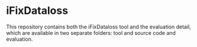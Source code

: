 # iFixDataloss
This repository contains both the iFixDataloss tool and the evaluation detail, which are available in two separate folders: tool and source code and evaluation.
